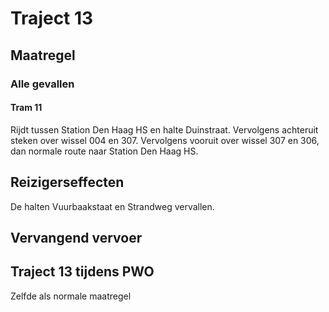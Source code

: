 # Traject 13
## Maatregel
### Alle gevallen

#### Tram 11
Rijdt tussen Station Den Haag HS en halte Duinstraat. Vervolgens achteruit steken over wissel 004 en 307. Vervolgens vooruit over wissel 307 en 306, dan normale route naar Station Den Haag HS.

## Reizigerseffecten
De halten Vuurbaakstaat en Strandweg vervallen.

## Vervangend vervoer

## Traject 13 tijdens PWO
Zelfde als normale maatregel
